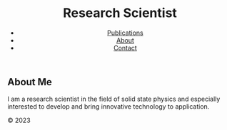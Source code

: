 <!DOCTYPE html>

<html>
<head>
	<title>Welcome to My Website </title>
	<meta charset="UTF-8">
	<meta name="viewport" content="width=device-width, initial-scale=1.0">
	<link rel="stylesheet" href="style.css">
</head>
<body>
	<header>
		<h1>Research Scientist</h1>
		<nav>
			<ul>
				<li><a href="https://scholar.google.com/citations?hl=en&user=Juh0-V8AAAAJ">Publications</a></li>
				<li><a href="#">About</a></li>
				<li><a href="#">Contact</a></li>
			</ul>
		</nav>
	</header>
	<main>
		<section>
			<h2>About Me</h2>
			<p>I am a research scientist in the field of solid state physics and especially interested to develop and bring innovative technology to application. </p>
		</section>
	</main>
	<footer>
		<p>&copy; 2023 </p>
	</footer>
</body>
</html>

